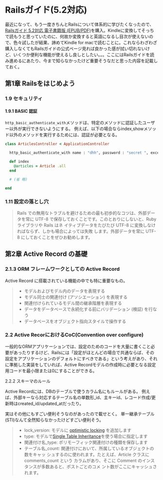 # Railsガイド(5.2対応)

最近になって、もう一度きちんとRailsについて体系的に学びたくなったので、[Railsガイド 5.2対応 電子書籍版 (EPUB/PDF)](https://railsguides.jp/options.html)を購入。Kindleに変換してそっちで読もうと思っていたのに、何故か変換すると英語になるし目次が使えないので、色々試したが結果、諦めてKindle for  macで読むことに。これならわざわざ購入しなくてもRailsガイドの公式ページ見れば良かった感が拭い切れないけど、いくつか便利な機能が使えるし良しとしたい。。。ここにはRailsガイドを読み進めるにあたり、今まで知らなかったけど重要そうなだと思った内容を記載しておく。

## 第1章 Railsをはじめよう

### 1.9 セキュリティ

#### 1.9.1 BASIC 認証

`http_basic_authenticate_with`メソッドは、特定のメソッドに認証したユーザー以外が実行できないようにする。
例えば、以下の場合ならindex,showメソッド以外のメソッドを実行するためには、認証が必要となる。

```ruby
class ArticlesController < ApplicationController

  http_basic_authenticate_with name : "dhh", password : "secret ", except : [:index , :show ]

  def index
    @articles = Article .all
  end

  # (省 略)

end
```

### 1.11 設定の落とし穴

> Rails での無用なトラブルを避けるための最も初歩的なコツは、外部データを常に UTF-8 で保存しておくことです。このとおりにしないと、Ruby ライブラリや Rails はネ イティブデータをたびたび UTF-8 に変換しなければならず、しかも場合によっては失敗 します。外部データを常に UTF-8 にしておくことをぜひお勧めします。

## 第2章 Active Record の基礎

### 2.1.3 ORM フレームワークとしての Active Record

Active Record に搭載されている機能の中でも特に重要なもの。

> - モデルおよびモデル内のデータを表現する
> - モデル同士の関連付け (アソシエーション) を表現する
> - 関連付けられているモデル間の継承階層を表現する
> - データをデータベースで永続化する前にバリデーション (検証) を行なう
> - データベースをオブジェクト指向スタイルで操作する

### 2.2 Active RecorにおけるCoC(Convention over configure)

一般的なORMアプリケーションでは、設定のためのコードを大量に書くこと必要があったりするけど、Railsには「設定がほとんどの場合で共通ならば、その設定をアプリケーションのデフォルトにすべきである」という考えがあり、それに準拠した実装をしていれば、Active Recordモデルの作成時に必要となる設定用コードを最小限または0にすることができる。

2.2.2 スキーマのルール

Active Recordには、DBのテーブルで使うカラム名にもルールがある。
例えば、外部キーなら対応するテーブル名の単数形\_id、主キーid、レコード作成/更新時はcreated\_id/updated\_atだったり。

実はその他にもすごい便利そうなのがあったので載せとく。 単一継承テーブル(STI)なんて全然知らなかったけどすごい便利そう。

> - lock\_version: モデルに [optimistic locking](https://ja.wikipedia.org/wiki/%E6%A5%BD%E8%A6%B3%E7%9A%84%E4%B8%A6%E8%A1%8C%E6%80%A7%E5%88%B6%E5%BE%A1) を追加します
> - type: モデルで[Single Table Inheritance](https://ruby-rails.hatenadiary.com/entry/20141206/1417839458)を使う場合に指定します
> - 関連付け名\_type: ポリモーフィック関連付けの種類を保存します
> - テーブル名\_count: 関連付けにおいて、所属しているオブジェクトの数をキャッ シュするのに使われます。たとえば、Article クラスに comments_count という カラムがあり、そこに Comment のインスタンスが多数あると、ポストごとのコメ ント数がここにキャッシュされます。
